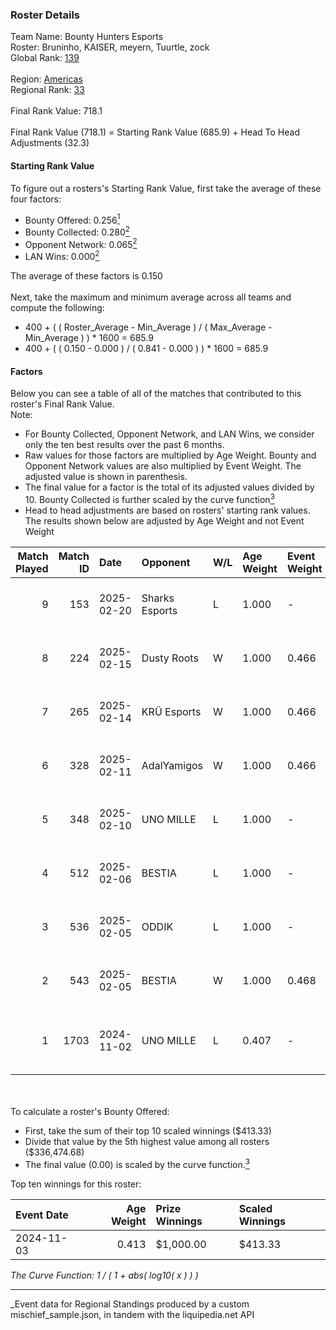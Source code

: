 ### Roster Details<br />
Team Name: Bounty Hunters Esports<br />
Roster: Bruninho, KAISER, meyern, Tuurtle, zock<br />
Global Rank: [139](../../standings_global_2025_03_01.md)<br />
<br />
Region: [Americas]( ../../standings_americas_2025_03_01.md)<br />
Regional Rank: [33]( ../../standings_americas_2025_03_01.md)<br />
<br />
Final Rank Value:  718.1<br />
<br />
Final Rank Value (718.1) = Starting Rank Value (685.9) + Head To Head Adjustments (32.3)<br />

#### Starting Rank Value<br />
To figure out a rosters's Starting Rank Value, first take the average of these four factors:<br />
- Bounty Offered: 0.256[<sup>1</sup>](#table2)
- Bounty Collected: 0.280[<sup>2</sup>](#table1)
- Opponent Network: 0.065[<sup>2</sup>](#table1)
- LAN Wins: 0.000[<sup>2</sup>](#table1)

The average of these factors is 0.150<br />
<br />
Next, take the maximum and minimum average across all teams and compute the following:<br />
- 400 + ( ( Roster_Average - Min_Average ) / ( Max_Average - Min_Average ) ) * 1600 = 685.9
- 400 + ( ( 0.150 - 0.000 ) / ( 0.841 - 0.000 ) ) * 1600 = 685.9


#### Factors<br />
Below you can see a table of all of the matches that contributed to this roster's Final Rank Value.<br />
Note:<br />

- For Bounty Collected, Opponent Network, and LAN Wins, we consider only the ten best results over the past 6 months.
- Raw values for those factors are multiplied by Age Weight. Bounty and Opponent Network values are also multiplied by Event Weight. The adjusted value is shown in parenthesis.
- The final value for a factor is the total of its adjusted values divided by 10. Bounty Collected is further scaled by the curve function[<sup>3</sup>](#curveFunction)
- Head to head adjustments are based on rosters' starting rank values. The results shown below are adjusted by Age Weight and not Event Weight
<span id="table1"></span><br />


| Match Played | Match ID | Date       | Opponent       | W/L | Age Weight | Event Weight | Bounty Collected | Opponent Network | LAN Wins  | H2H Adj. | Roster                                   |
| -: | -: | :- | :- | :- | :- | :- | :- | :- | :- | -: | :- |
|            9 |      153 | 2025-02-20 | Sharks Esports | L   | 1.000      | -            | -                | -                | -         |    -5.42 | Bruninho, KAISER, meyern, Tuurtle, zock  |
|            8 |      224 | 2025-02-15 | Dusty Roots    | W   | 1.000      | 0.466        | 0.008 (0.004)    | 0.422 (0.197)    | 0 (0.000) |    17.06 | Bruninho, KAISER, meyern, Tuurtle, zock  |
|            7 |      265 | 2025-02-14 | KRÜ Esports    | W   | 1.000      | 0.466        | 0.001 (0.001)    | 0.169 (0.079)    | 0 (0.000) |    13.90 | Bruninho, KAISER, meyern, Tuurtle, zock  |
|            6 |      328 | 2025-02-11 | AdalYamigos    | W   | 1.000      | 0.466        | 0.003 (0.001)    | 0.226 (0.106)    | 0 (0.000) |    18.81 | Bruninho, KAISER, meyern, Tuurtle, zock  |
|            5 |      348 | 2025-02-10 | UNO MILLE      | L   | 1.000      | -            | -                | -                | -         |   -14.95 | Bruninho, KAISER, meyern, Tuurtle, zock  |
|            4 |      512 | 2025-02-06 | BESTIA         | L   | 1.000      | -            | -                | -                | -         |    -6.25 | Bruninho, KAISER, meyern, Tuurtle, zock  |
|            3 |      536 | 2025-02-05 | ODDIK          | L   | 1.000      | -            | -                | -                | -         |   -10.23 | Bruninho, KAISER, meyern, Tuurtle, zock  |
|            2 |      543 | 2025-02-05 | BESTIA         | W   | 1.000      | 0.468        | 0.045 (0.021)    | 0.572 (0.268)    | 0 (0.000) |    25.35 | Bruninho, KAISER, meyern, Tuurtle, zock  |
|            1 |     1703 | 2024-11-02 | UNO MILLE      | L   | 0.407      | -            | -                | -                | -         |    -5.99 | bnc, Bruninho, KAISER, meyern, SHOOWTiME |

<br />
<span id="table2"></span><br />
To calculate a roster's Bounty Offered:<br />

- First, take the sum of their top 10 scaled winnings ($413.33)
- Divide that value by the 5th highest value among all rosters ($336,474.68)
- The final value (0.00) is scaled by the curve function.[<sup>3</sup>](#curveFunction)

Top ten winnings for this roster:<br />

| Event Date | Age Weight | Prize Winnings | Scaled Winnings |
| :- | -: | :- | :- |
| 2024-11-03 |      0.413 | $1,000.00      | $413.33         |


<span id="curveFunction"></span>_The Curve Function: 1 / ( 1 + abs( log10( x ) ) )_<br />

---
_Event data for Regional Standings produced by a custom mischief_sample.json, in tandem with the liquipedia.net API<br />
